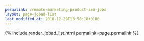 ```yaml
---
permalink: /remote-marketing-product-seo-jobs
layout: page-jobad-list
last_modified_at: 2018-12-29T18:50:18+0100
---
```

{% include render_jobad_list.html permalink=page.permalink %}
